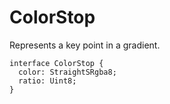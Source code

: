 # ColorStop

Represents a key point in a gradient.

```
interface ColorStop {
  color: StraightSRgba8;
  ratio: Uint8;
}
```
